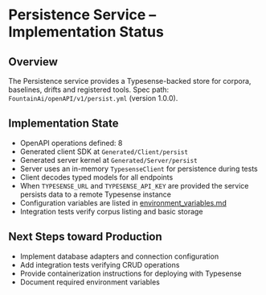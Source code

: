 # Persistence Service – Implementation Status

## Overview
The Persistence service provides a Typesense-backed store for corpora, baselines, drifts and registered tools.
Spec path: `FountainAi/openAPI/v1/persist.yml` (version 1.0.0).

## Implementation State
- OpenAPI operations defined: 8
- Generated client SDK at `Generated/Client/persist`
- Generated server kernel at `Generated/Server/persist`
- Server uses an in-memory ``TypesenseClient`` for persistence during tests
- Client decodes typed models for all endpoints
- When `TYPESENSE_URL` and `TYPESENSE_API_KEY` are provided the service persists data to a remote Typesense instance
- Configuration variables are listed in [environment_variables.md](../../../../../../docs/environment_variables.md)
- Integration tests verify corpus listing and basic storage

## Next Steps toward Production
- Implement database adapters and connection configuration
- Add integration tests verifying CRUD operations
- Provide containerization instructions for deploying with Typesense
- Document required environment variables

